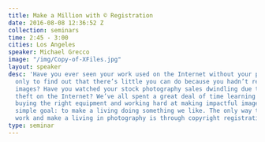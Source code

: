 ```yaml
---
title: Make a Million with © Registration
date: 2016-08-08 12:36:52 Z
collection: seminars
time: 2:45 - 3:00
cities: Los Angeles
speaker: Michael Grecco
image: "/img/Copy-of-XFiles.jpg"
layout: speaker
desc: 'Have you ever seen your work used on the Internet without your permission –
  only to find out that there’s little you can do because you hadn’t registered your
  images? Have you watched your stock photography sales dwindling due to rampant image
  theft on the Internet? We’ve all spent a great deal of time learning our craft,
  buying the right equipment and working hard at making impactful images with one
  simple goal: to make a living doing something we like. The only way to protect your
  work and make a living in photography is through copyright registration.'
type: seminar
---
```



